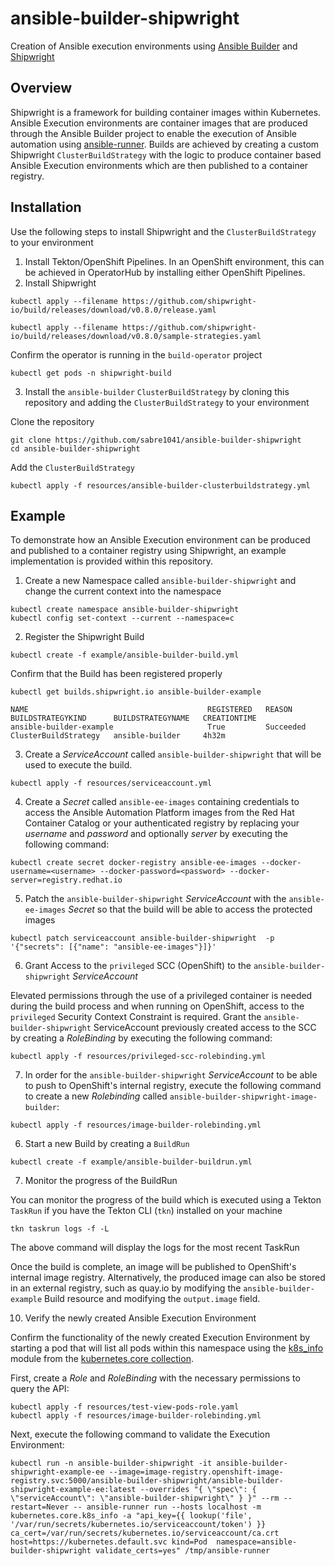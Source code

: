 # ansible-builder-shipwright

Creation of Ansible execution environments using [Ansible Builder](https://github.com/ansible/ansible-builder) and [Shipwright](https://github.com/shipwright-io/build)

## Overview

Shipwright is a framework for building container images within Kubernetes. Ansible Execution environments are container images that are produced through the Ansible Builder project to enable the execution of Ansible automation using [ansible-runner](https://github.com/ansible/ansible-runner). Builds are achieved by creating a custom Shipwright `ClusterBuildStrategy` with the logic to produce container based Ansible Execution environments which are then published to a container registry.

## Installation

Use the following steps to install Shipwright and the `ClusterBuildStrategy` to your environment

1. Install Tekton/OpenShift Pipelines. In an OpenShift environment, this can be achieved in OperatorHub by installing either OpenShift Pipelines.
2. Install Shipwright

```
kubectl apply --filename https://github.com/shipwright-io/build/releases/download/v0.8.0/release.yaml

kubectl apply --filename https://github.com/shipwright-io/build/releases/download/v0.8.0/sample-strategies.yaml
```

Confirm the operator is running in the `build-operator` project

```
kubectl get pods -n shipwright-build
```

3. Install the `ansible-builder` `ClusterBuildStrategy` by cloning this repository and adding the `ClusterBuildStrategy` to your environment

Clone the repository

```
git clone https://github.com/sabre1041/ansible-builder-shipwright
cd ansible-builder-shipwright
```

Add the `ClusterBuildStrategy`

```
kubectl apply -f resources/ansible-builder-clusterbuildstrategy.yml
```

## Example

To demonstrate how an Ansible Execution environment can be produced and published to a container registry using Shipwright, an example implementation is provided within this repository.

1. Create a new Namespace called `ansible-builder-shipwright` and change the current context into the namespace

```
kubectl create namespace ansible-builder-shipwright
kubectl config set-context --current --namespace=c
```

2. Register the Shipwright Build

```
kubectl create -f example/ansible-builder-build.yml
```

Confirm that the Build has been registered properly

```
kubectl get builds.shipwright.io ansible-builder-example

NAME                                        REGISTERED   REASON                        BUILDSTRATEGYKIND      BUILDSTRATEGYNAME   CREATIONTIME
ansible-builder-example                     True         Succeeded                     ClusterBuildStrategy   ansible-builder     4h32m
```

3. Create a _ServiceAccount_ called `ansible-builder-shipwright` that will be used to execute the build.

```
kubectl apply -f resources/serviceaccount.yml
```

4. Create a _Secret_ called `ansible-ee-images` containing credentials to access the Ansible Automation Platform images from the Red Hat Container Catalog or your authenticated registry by replacing your _username_ and _password_ and optionally _server_ by executing the following command:

```
kubectl create secret docker-registry ansible-ee-images --docker-username=<username> --docker-password=<password> --docker-server=registry.redhat.io
```

5. Patch the `ansible-builder-shipwright` _ServiceAccount_ with the `ansible-ee-images` _Secret_ so that the build will be able to access the protected images

```
kubectl patch serviceaccount ansible-builder-shipwright  -p '{"secrets": [{"name": "ansible-ee-images"}]}'
```

6. Grant Access to the `privileged` SCC (OpenShift) to the `ansible-builder-shipwright` _ServiceAccount_

Elevated permissions through the use of a privileged container is needed during the build process and when running on OpenShift, access to the `privileged` Security Context Constraint is required. Grant the `ansible-builder-shipwright` ServiceAccount previously created access to the SCC by creating a _RoleBinding_ by executing the following command:

```
kubectl apply -f resources/privileged-scc-rolebinding.yml
```

7. In order for the `ansible-builder-shipwright` _ServiceAccount_ to be able to push to OpenShift's internal registry, execute the following command to create a new _Rolebinding_ called `ansible-builder-shipwright-image-builder`:

```
kubectl apply -f resources/image-builder-rolebinding.yml
```

6. Start a new Build by creating a `BuildRun`

```
kubectl create -f example/ansible-builder-buildrun.yml
```

7. Monitor the progress of the BuildRun

You can monitor the progress of the build which is executed using a Tekton `TaskRun` if you have the Tekton CLI (`tkn`) installed on your machine

```
tkn taskrun logs -f -L
```

The above command will display the logs for the most recent TaskRun

Once the build is complete, an image will be published to OpenShift's internal image registry. Alternatively, the produced image can also be stored in an external registry, such as quay.io by modifying the `ansible-builder-example` Build resource and modifying the `output.image` field.

10. Verify the newly created Ansible Execution Environment

Confirm the functionality of the newly created Execution Environment by starting a pod that will list all pods within this namespace using the [k8s_info](https://docs.ansible.com/ansible/latest/collections/community/kubernetes/k8s_info_module.html) module from the [kubernetes.core collection](https://galaxy.ansible.com/kubernetes/core).

First, create a _Role_ and _RoleBinding_ with the necessary permissions to query the API:

```
kubectl apply -f resources/test-view-pods-role.yaml
kubectl apply -f resources/image-builder-rolebinding.yml
```

Next, execute the following command to validate the Execution Environment:

```
kubectl run -n ansible-builder-shipwright -it ansible-builder-shipwright-example-ee --image=image-registry.openshift-image-registry.svc:5000/ansible-builder-shipwright/ansible-builder-shipwright-example-ee:latest --overrides "{ \"spec\": { \"serviceAccount\": \"ansible-builder-shipwright\" } }" --rm --restart=Never -- ansible-runner run --hosts localhost -m kubernetes.core.k8s_info -a "api_key={{ lookup('file', '/var/run/secrets/kubernetes.io/serviceaccount/token') }} ca_cert=/var/run/secrets/kubernetes.io/serviceaccount/ca.crt host=https://kubernetes.default.svc kind=Pod  namespace=ansible-builder-shipwright validate_certs=yes" /tmp/ansible-runner
```
